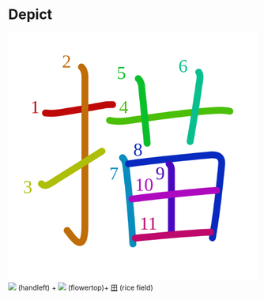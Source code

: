# Depict
![63cf](Kanji/kanji-colorize/63cf.svg)
![](http://www.kanjidamage.com/assets/radsmall/hand-aafaca9c6c732e8c5cbc36a76c32a05e6a94bf3bd18976c360e42bf73dc0c1cd.jpg) (handleft) + ![](http://www.kanjidamage.com/assets/radsmall/flower-303d55c2aa8534ab3d1d8290588d7c1462971c974af29d9210696326646feb14.jpg) (flowertop)+ [田](Kanji/kanji-dict/田.md) (rice field) 